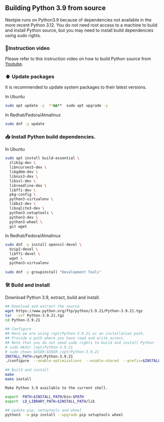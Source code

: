 ## Building Python 3.9 from source

Nextpie runs on Python3.9 because of dependencies not available in the more recent Python 3.12. You do not need root access to a machine to build and install Python source, but you may need to install build dependencies using sudo rights.

### 🎥Instruction video

Please refer to this instruction video on how to build Python source from [Youtube](https://youtu.be/VbsuMxXdtTk).

### ⬆️ Update packages

It is recommended to update system packages to their latest versions.

In Ubuntu
```bash
sudo apt update -y  **&&**  sudo apt upgrade -y
```
In Redhat/Fedora/Almalinux
```bash
sudo dnf -y update
```
### 📥 Install Python build dependencies.

In Ubuntu
```bash
sudo apt install build-essential \
  zlib1g-dev \
  libncurses5-dev \
  libgdbm-dev \
  libnss3-dev \
  libssl-dev \
  libreadline-dev \
  libffi-dev \
  pkg-config \
  python3-virtualenv \
  libbz2-dev \
  libsqlite3-dev \
  python3-setuptools \
  python3-dev \
  python3-wheel \
  git wget
```
In Redhat/Fedora/Almalinux
```bash
sudo dnf -y install openssl-devel \
  bzip2-devel \
  libffi-devel \
  wget \
  python3-virtualenv   
  
sudo dnf -y groupinstall "Development Tools"
```
### 🛠️ Build and install

Download Python 3.9, extract, build and install.
```bash
## Download and extract the source
wget https://www.python.org/ftp/python/3.9.21/Python-3.9.21.tgz  
tar  -xvf Python-3.9.21.tgz  
cd Python-3.9.21  
  
## Configure
## Here we are using /opt/Python-3.9.21 as an installation path.
## Provide a path where you have read and write access.
## Note that you do not need sudo rights to build and install Python
# sudo mkdir /opt/Python-3.9.21
# sudo chown $USER:$USER /opt/Python-3.9.21
INSTALL_PATH=/opt/Python-3.9.21  
./configure  --enable-optimizations  --enable-shared  --prefix=$INSTALL_PATH  
  
## Build and install
make  
make install

Make Python 3.9 available to the current shell.

export  PATH=$INSTALL_PATH/bin:$PATH  
export  LD_LIBRARY_PATH=$INSTALL_PATH/lib  
  
## update pip, setuptools and wheel
python3  -m pip install --upgrade pip setuptools wheel
```
